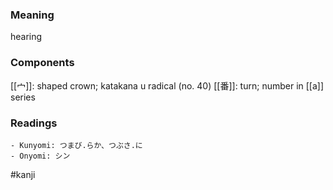 ### Meaning

hearing

### Components

[[宀]]: shaped crown; katakana u radical (no. 40) [[番]]: turn; number in [[a]] series

### Readings

```
- Kunyomi: つまび.らか、つぶさ.に
- Onyomi: シン
```

#kanji